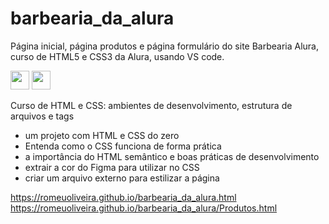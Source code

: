 # barbearia_da_alura
Página inicial, página produtos e página formulário do site  Barbearia  Alura,  curso de HTML5 e  CSS3 da Alura, usando VS code.

<img src="https://cdn.jsdelivr.net/gh/devicons/devicon/icons/html5/html5-plain-wordmark.svg" width="30" height="30"/> <img src="https://cdn.jsdelivr.net/gh/devicons/devicon/icons/css3/css3-plain-wordmark.svg" width="30" height="30" /> 

Curso de HTML e CSS: ambientes de desenvolvimento, estrutura de arquivos e tags
- um projeto com HTML e CSS do zero
- Entenda como o CSS funciona de forma prática
- a importância do HTML semântico e boas práticas de desenvolvimento
- extrair a cor do Figma para utilizar no CSS
- criar um arquivo externo para estilizar a página



https://romeuoliveira.github.io/barbearia_da_alura.html
https://romeuoliveira.github.io/barbearia_da_alura/Produtos.html

